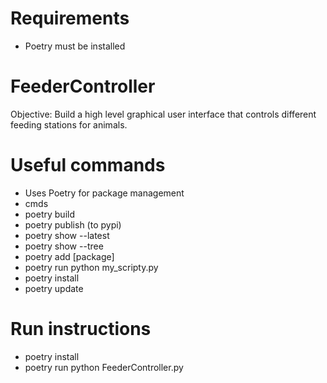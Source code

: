 # Requirements
- Poetry must be installed
  

# FeederController

Objective: 
  Build a high level graphical user interface that controls different feeding stations for animals. 


# Useful commands
- Uses Poetry for package management
- cmds
- poetry build
- poetry publish (to pypi)
- poetry show --latest
- poetry show --tree
- poetry add [package]
- poetry run python my_scripty.py
- poetry install
- poetry update

# Run instructions
- poetry install
- poetry run python FeederController.py